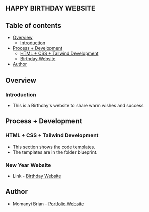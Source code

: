 ## HAPPY BIRTHDAY WEBSITE

## Table of contents

- [Overview](#overview)
    - [Introduction](#introduction)
- [Process + Development](#process-+-development)
    - [HTML + CSS + Tailwind Development](#html-+-css+-tailwind-development)
    - [Birthday Website](#new-year-website)
- [Author](#author)

## Overview

### Introduction
- This is a Birthday's website to share warm wishes and success

## Process + Development

### HTML + CSS + Tailwind Development
- This section shows the code templates.
- The templates are in the folder blueprint.

### New Year Website
- Link - [Birthday Website]()

## Author

- Momanyi Brian - [Portfolio Website](https://momanyi-brian-portfolio.vercel.app)